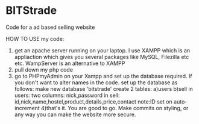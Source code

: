 BITStrade
=========

Code for a ad based selling website

HOW TO USE my code:

1) get an apache server running on your laptop. I use XAMPP which is an appliaction which gives you several packages like MySQL, Filezilla etc etc. WampServer is an alternative to XAMPP
2) pull down my php code
3) go to PHPmyAdmin on your Xampp and set up the database required. If you don't want to alter names in the code. set up the database as follows:
	make new database 'bitstrade'
	create 2 tables: a)users b)sell
	in users: two columns: nick,password
	in sell: id,nick,name,hostel,product,details,price,contact
		note:ID set on auto-increment
4)that's it. You are good to go. Make commits on styling, or any way you can make the website more secure.


